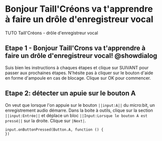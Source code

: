 # Bonjour Taill'Créons va t'apprendre à faire un drôle d'enregistreur vocal
TUTO Taill'Créons - drôle d'enregistreur vocal
## Etape 1 - Bonjour Taill'Crons va t'apprendre à faire un drôle d'enregistreur vocal! @showdialog
Suis bien les instructions à chaques étapes et clique sur SUIVANT pour passer aux prochaines étapes.
N'hésite pas à cliquer sur le bouton d'aide en forme d'ampoule en cas de blocage. 
Clique sur OK pour commencer.

## Etape 2: détecter un apuie sur le bouton A
On veut que lorsque l'on appuie sur le bouton ``||input:A||`` du micro:bit, un enregistrement audio démarre.
Dans la boite à outils, clique sur la section ``||input:Entrée||`` et déplace un bloc
``||Input:Lorsque le bouton A est pressé||`` sur la droite.
Clique sur ``|Next|``.
``` blocks
input.onButtonPressed(Button.A, function () {
})
``` 
